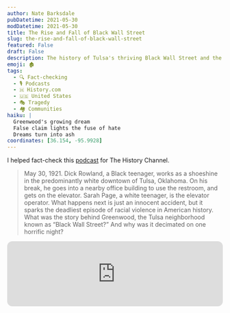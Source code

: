 ```yaml
---
author: Nate Barksdale
pubDatetime: 2021-05-30
modDatetime: 2021-05-30
title: The Rise and Fall of Black Wall Street
slug: the-rise-and-fall-of-black-wall-street
featured: False
draft: False
description: The history of Tulsa's thriving Black Wall Street and the devastating 1921 race massacre that violently destroyed this community.
emoji: 🏚️
tags:
  - 🔍 Fact-checking
  - 🎙️ Podcasts
  - 🇭 History.com
  - 🇺🇸 United States
  - 🎭 Tragedy
  - 🏘️ Communities
haiku: |
  Greenwood's growing dream
  False claim lights the fuse of hate
  Dreams turn into ash
coordinates: [36.154, -95.9928]
---
```


I helped fact-check this [podcast](https://open.spotify.com/episode/4oM8aXOTcs90VViqvBD6rH?si=H4igfW0MT2igggoEs7Gvdg) for The History Channel.

> May 30, 1921. Dick Rowland, a Black teenager, works as a shoeshine in the predominantly white downtown of Tulsa, Oklahoma. On his break, he goes into a nearby office building to use the restroom, and gets on the elevator. Sarah Page, a white teenager, is the elevator operator. What happens next is just an innocent accident, but it sparks the deadliest episode of racial violence in American history. What was the story behind Greenwood, the Tulsa neighborhood known as “Black Wall Street?” And why was it decimated on one horrific night?

<iframe style="border-radius:12px" src="https://open.spotify.com/embed/episode/4oM8aXOTcs90VViqvBD6rH?utm_source=generator" width="100%" height="152" frameBorder="0" allowfullscreen="" allow="autoplay; clipboard-write; encrypted-media; fullscreen; picture-in-picture" loading="lazy"></iframe>
